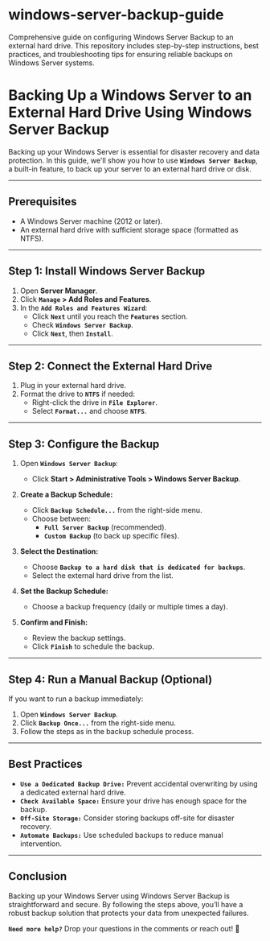 # windows-server-backup-guide
Comprehensive guide on configuring Windows Server Backup to an external hard drive. This repository includes step-by-step instructions, best practices, and troubleshooting tips for ensuring reliable backups on Windows Server systems.

# **Backing Up a Windows Server to an External Hard Drive Using Windows Server Backup**  

Backing up your Windows Server is essential for disaster recovery and data protection. In this guide, we'll show you how to use **`Windows Server Backup`**, a built-in feature, to back up your server to an external hard drive or disk.  

---

## **Prerequisites**  

- A Windows Server machine (2012 or later).  
- An external hard drive with sufficient storage space (formatted as NTFS).  

---

## **Step 1: Install Windows Server Backup**  

1. Open **Server Manager**.  
2. Click **`Manage` > Add Roles and Features**.  
3. In the **`Add Roles and Features Wizard`**:  
   - Click **`Next`** until you reach the **`Features`** section.  
   - Check **`Windows Server Backup`**.  
   - Click **`Next`**, then **`Install`**.  

---

## **Step 2: Connect the External Hard Drive**  

1. Plug in your external hard drive.  
2. Format the drive to **`NTFS`** if needed:  
   - Right-click the drive in **`File Explorer`**.  
   - Select **`Format...`** and choose **`NTFS`**.  

---

## **Step 3: Configure the Backup**  

1. Open **`Windows Server Backup`**:  
   - Click **Start > Administrative Tools > Windows Server Backup**.  

2. **Create a Backup Schedule:**  
   - Click **`Backup Schedule...`** from the right-side menu.  
   - Choose between:  
     - **`Full Server Backup`** (recommended).  
     - **`Custom Backup`** (to back up specific files).  

3. **Select the Destination:**  
   - Choose **`Backup to a hard disk that is dedicated for backups`**.  
   - Select the external hard drive from the list.  

4. **Set the Backup Schedule:**  
   - Choose a backup frequency (daily or multiple times a day).  

5. **Confirm and Finish:**  
   - Review the backup settings.  
   - Click **`Finish`** to schedule the backup.  

---

## **Step 4: Run a Manual Backup (Optional)**  

If you want to run a backup immediately:  

1. Open **`Windows Server Backup`**.  
2. Click **`Backup Once...`** from the right-side menu.  
3. Follow the steps as in the backup schedule process.  

---

## **Best Practices**  

- **`Use a Dedicated Backup Drive:`** Prevent accidental overwriting by using a dedicated external hard drive.  
- **`Check Available Space:`** Ensure your drive has enough space for the backup.  
- **`Off-Site Storage:`** Consider storing backups off-site for disaster recovery.  
- **`Automate Backups:`** Use scheduled backups to reduce manual intervention.  

---

## **Conclusion**  

Backing up your Windows Server using Windows Server Backup is straightforward and secure. By following the steps above, you’ll have a robust backup solution that protects your data from unexpected failures.  

**`Need more help?`** Drop your questions in the comments or reach out! 🚀  
